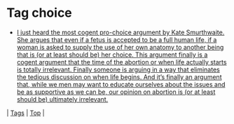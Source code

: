 <!--
title: Tag choice
date: 2020-06-28T15:26:59.625Z
tags:
-->
# Tag choice

 * [I just heard the most cogent pro-choice argument by Kate Smurthwaite. She argues that even if a fetus is accepted to be a full human life, if a woman is asked to supply the use of her own anatomy to another being that is (or at least should be) her choice. This argument finally is a cogent argument that the time of the abortion or when life actually starts is totally irrelevant. Finally someone is arguing in a way that eliminates the tedious discussion on when life begins. And it’s finally an argument that, while we men may want to educate ourselves about the issues and be as supportive as we can be, our opinion on abortion is (or at least should be) ultimately irrelevant.](88237335897.md)

| [Tags](tags.md) | [Top](index.md) |
